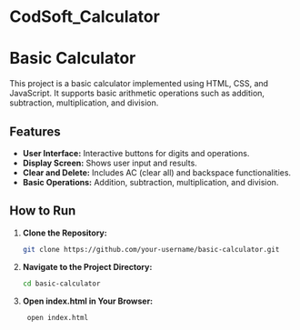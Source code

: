 # CodSoft_Calculator

# Basic Calculator

This project is a basic calculator implemented using HTML, CSS, and JavaScript. It supports basic arithmetic operations such as addition, subtraction, multiplication, and division.

## Features

- **User Interface:** Interactive buttons for digits and operations.
- **Display Screen:** Shows user input and results.
- **Clear and Delete:** Includes AC (clear all) and backspace functionalities.
- **Basic Operations:** Addition, subtraction, multiplication, and division.

## How to Run

1. **Clone the Repository:**
   ```sh
   git clone https://github.com/your-username/basic-calculator.git
   ```
  
2. **Navigate to the Project Directory:**
   ```sh
   cd basic-calculator
   ```

3. **Open index.html in Your Browser:**

   ```sh
    open index.html
   ```
